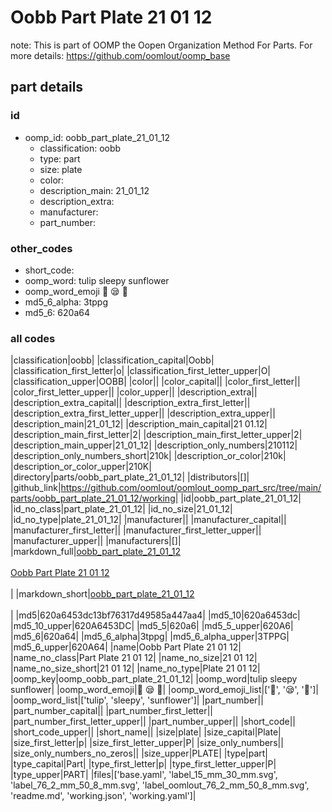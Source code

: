 # Oobb Part Plate 21 01 12  

note: This is part of OOMP the Oopen Organization Method For Parts. For more details: https://github.com/oomlout/oomp_base

##  part details





### id
* oomp_id: oobb_part_plate_21_01_12
  * classification: oobb
  * type: part
  * size: plate
  * color: 
  * description_main: 21_01_12
  * description_extra: 
  * manufacturer: 
  * part_number: 

### other_codes
* short_code: 
* oomp_word: tulip sleepy sunflower
* oomp_word_emoji :tulip: :sleepy: :sunflower:
* md5_6_alpha: 3tppg
* md5_6: 620a64

### all codes 
|classification|oobb|
|classification_capital|Oobb|
|classification_first_letter|o|
|classification_first_letter_upper|O|
|classification_upper|OOBB|
|color||
|color_capital||
|color_first_letter||
|color_first_letter_upper||
|color_upper||
|description_extra||
|description_extra_capital||
|description_extra_first_letter||
|description_extra_first_letter_upper||
|description_extra_upper||
|description_main|21_01_12|
|description_main_capital|21 01.12|
|description_main_first_letter|2|
|description_main_first_letter_upper|2|
|description_main_upper|21_01_12|
|description_only_numbers|210112|
|description_only_numbers_short|210k|
|description_or_color|210k|
|description_or_color_upper|210K|
|directory|parts/oobb_part_plate_21_01_12|
|distributors|[]|
|github_link|https://github.com/oomlout/oomlout_oomp_part_src/tree/main/parts/oobb_part_plate_21_01_12/working|
|id|oobb_part_plate_21_01_12|
|id_no_class|part_plate_21_01_12|
|id_no_size|21_01_12|
|id_no_type|plate_21_01_12|
|manufacturer||
|manufacturer_capital||
|manufacturer_first_letter||
|manufacturer_first_letter_upper||
|manufacturer_upper||
|manufacturers|[]|
|markdown_full|[oobb_part_plate_21_01_12](https://github.com/oomlout/oomlout_oomp_part_src/tree/main/parts/oobb_part_plate_21_01_12/working)<br>[](https://github.com/oomlout/oomlout_oomp_part_src/tree/main/parts/oobb_part_plate_21_01_12/working)<br>[Oobb Part Plate 21 01 12](https://github.com/oomlout/oomlout_oomp_part_src/tree/main/parts/oobb_part_plate_21_01_12/working)<br><br>|
|markdown_short|[oobb_part_plate_21_01_12](https://github.com/oomlout/oomlout_oomp_part_src/tree/main/parts/oobb_part_plate_21_01_12/working)<br><br>|
|md5|620a6453dc13bf76317d49585a447aa4|
|md5_10|620a6453dc|
|md5_10_upper|620A6453DC|
|md5_5|620a6|
|md5_5_upper|620A6|
|md5_6|620a64|
|md5_6_alpha|3tppg|
|md5_6_alpha_upper|3TPPG|
|md5_6_upper|620A64|
|name|Oobb Part Plate 21 01 12|
|name_no_class|Part Plate 21 01 12|
|name_no_size|21 01 12|
|name_no_size_short|21 01 12|
|name_no_type|Plate 21 01 12|
|oomp_key|oomp_oobb_part_plate_21_01_12|
|oomp_word|tulip sleepy sunflower|
|oomp_word_emoji|:tulip: :sleepy: :sunflower:|
|oomp_word_emoji_list|[':tulip:', ':sleepy:', ':sunflower:']|
|oomp_word_list|['tulip', 'sleepy', 'sunflower']|
|part_number||
|part_number_capital||
|part_number_first_letter||
|part_number_first_letter_upper||
|part_number_upper||
|short_code||
|short_code_upper||
|short_name||
|size|plate|
|size_capital|Plate|
|size_first_letter|p|
|size_first_letter_upper|P|
|size_only_numbers||
|size_only_numbers_no_zeros||
|size_upper|PLATE|
|type|part|
|type_capital|Part|
|type_first_letter|p|
|type_first_letter_upper|P|
|type_upper|PART|
|files|['base.yaml', 'label_15_mm_30_mm.svg', 'label_76_2_mm_50_8_mm.svg', 'label_oomlout_76_2_mm_50_8_mm.svg', 'readme.md', 'working.json', 'working.yaml']|
